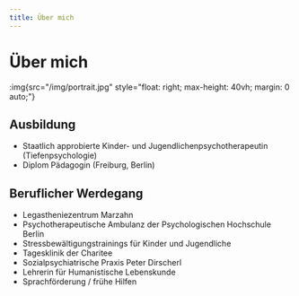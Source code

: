 ```yaml
---
title: Über mich
---
```

# Über mich

:img{src="/img/portrait.jpg" style="float: right; max-height: 40vh; margin: 0 auto;"}

## Ausbildung
- Staatlich approbierte Kinder- und Jugendlichenpsychotherapeutin (Tiefenpsychologie)
- Diplom Pädagogin (Freiburg, Berlin)

## Beruflicher Werdegang
- Legastheniezentrum Marzahn
- Psychotherapeutische Ambulanz der Psychologischen Hochschule Berlin
- Stressbewältigungstrainings für Kinder und Jugendliche
- Tagesklinik der Charitee
- Sozialpsychiatrische Praxis Peter Dirscherl
- Lehrerin für Humanistische Lebenskunde
- Sprachförderung / frühe Hilfen

